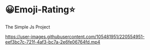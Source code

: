 # 😀Emoji-Rating⭐
The Simple Js Project

https://user-images.githubusercontent.com/105481951/220554951-eef3bc7c-721f-4af3-bc7a-2e6fe06764fd.mp4


